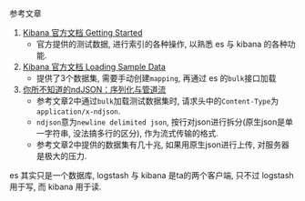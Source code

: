 参考文章

1. [Kibana 官方文档 Getting Started](https://www.elastic.co/guide/en/kibana/5.5/getting-started.html)
    - 官方提供的测试数据, 进行索引的各种操作, 以熟悉 es 与 kibana 的各种功能.
2. [Kibana 官方文档 Loading Sample Data](https://www.elastic.co/guide/en/kibana/5.5/tutorial-load-dataset.html)
    - 提供了3个数据集, 需要手动创建`mapping`, 再通过 es 的`bulk`接口加载
3. [你所不知道的ndJSON：序列化与管道流](https://cloud.tencent.com/developer/article/1506199)
    - 参考文章2中通过`bulk`加载测试数据集时, 请求头中的`Content-Type`为`application/x-ndjson`.
    - `ndjson`意为`newline delimited json`, 按行对json进行拆分(原生json是单一字符串, 没法搞多行的区分), 作为流式传输的格式.
    - 参考文章2中提供的数据集有几十兆, 如果用原生json进行上传, 对服务器是极大的压力.

es 其实只是一个数据库, logstash 与 kibana 是ta的两个客户端, 只不过 logstash 用于写, 而 kibana 用于读.
